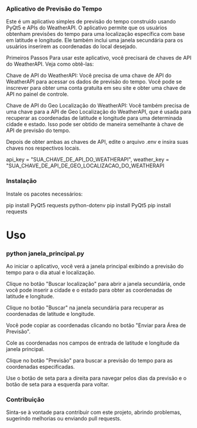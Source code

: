 ### Aplicativo de Previsão do Tempo
Este é um aplicativo simples de previsão do tempo construído usando PyQt5 e APIs do WeatherAPI. O aplicativo permite que os usuários obtenham previsões do tempo para uma localização específica com base em latitude e longitude. Ele também inclui uma janela secundária para os usuários inserirem as coordenadas do local desejado.

Primeiros Passos
Para usar este aplicativo, você precisará de chaves de API do WeatherAPI. Veja como obtê-las:

Chave de API do WeatherAPI: Você precisa de uma chave de API do WeatherAPI para acessar os dados de previsão do tempo. Você pode se inscrever para obter uma conta gratuita em seu site e obter uma chave de API no painel de controle.

Chave de API do Geo Localização do WeatherAPI: Você também precisa de uma chave para a API de Geo Localização do WeatherAPI, que é usada para recuperar as coordenadas de latitude e longitude para uma determinada cidade e estado. Isso pode ser obtido de maneira semelhante à chave de API de previsão do tempo.

Depois de obter ambas as chaves de API, edite o arquivo .env e insira suas chaves nos respectivos locais.

api_key = "SUA_CHAVE_DE_API_DO_WEATHERAPI",
weather_key = "SUA_CHAVE_DE_API_DE_GEO_LOCALIZACAO_DO_WEATHERAPI

### Instalação
Instale os pacotes necessários:

pip install PyQt5 requests python-dotenv
pip install PyQt5
pip install requests

# Uso
### python janela_principal.py

Ao iniciar o aplicativo, você verá a janela principal exibindo a previsão do tempo para o dia atual e localização.

Clique no botão "Buscar localização" para abrir a janela secundária, onde você pode inserir a cidade e o estado para obter as coordenadas de latitude e longitude.

Clique no botão "Buscar" na janela secundária para recuperar as coordenadas de latitude e longitude.

Você pode copiar as coordenadas clicando no botão "Enviar para Área de Previsão".

Cole as coordenadas nos campos de entrada de latitude e longitude da janela principal.

Clique no botão "Previsão" para buscar a previsão do tempo para as coordenadas especificadas.

Use o botão de seta para a direita para navegar pelos dias da previsão e o botão de seta para a esquerda para voltar.

### Contribuição
Sinta-se à vontade para contribuir com este projeto, abrindo problemas, sugerindo melhorias ou enviando pull requests.
